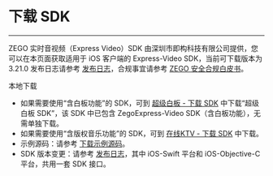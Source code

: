 # 下载 SDK

- - -

ZEGO 实时音视频（Express Video）SDK 由深圳市即构科技有限公司提供，您可以在本页面获取适用于 iOS 客户端的 Express-Video SDK，当前可下载版本为 3.21.0 发布日志请参考 [发布日志](https://doc-zh.zego.im/article/21070)，合规事宜请参考 [ZEGO 安全合规白皮书](/policies-and-agreements/zego-security-and-compliance-white-paper)。

<Card title="Express-Video SDK v3.21.0" href="https://artifact-sdk.zego.im/rtc/ZegoExpressVideo/ios/ZegoExpressVideo-ios-shared-objc.zip" target="_blank">
本地下载
</Card>

<Note title="说明">

- 如果需要使用“含白板功能”的 SDK，可到 [超级白板 - 下载 SDK](/super-board-ios/download-sdk) 中下载“超级白板 SDK”，该 SDK 中已包含 ZegoExpress-Video SDK（含白板功能），无需单独下载。
- 如果需要使用“含版权音乐功能”的 SDK，可到 [在线KTV - 下载 SDK](/online-ktv-ios/downloads) 中下载。
- 示例源码：请参考 [下载示例源码](https://doc-zh.zego.im/article/21071)。
- SDK 版本变更：请参考 [发布日志](/real-time-video-ios-oc/client-sdk/release-notes)，其中 iOS-Swift 平台和 iOS-Objective-C 平台，共用一套 SDK 接口。
</Note>




<Content />


